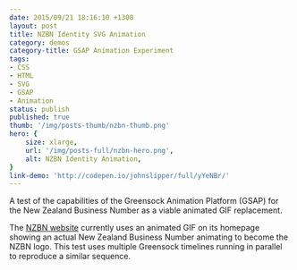```yaml
---
date: 2015/09/21 18:16:10 +1300
layout: post
title: NZBN Identity SVG Animation
category: demos
category-title: GSAP Animation Experiment
tags:
- CSS
- HTML
- SVG
- GSAP
- Animation
status: publish
published: true
thumb: '/img/posts-thumb/nzbn-thumb.png'
hero: {
	size: xlarge,
	url: '/img/posts-full/nzbn-hero.png',
	alt: NZBN Identity Animation,
}
link-demo: 'http://codepen.io/johnslipper/full/yYeNBr/'
---
```


A test of the capabilities of the Greensock Animation Platform (GSAP) for the New Zealand Business Number as a viable animated GIF replacement.

The [NZBN website](https://www.nzbn.govt.nz/) currently uses an animated GIF on its homepage showing an actual New Zealand Business Number animating to become the NZBN logo. This test uses multiple Greensock timelines running in parallel to reproduce a similar sequence.
